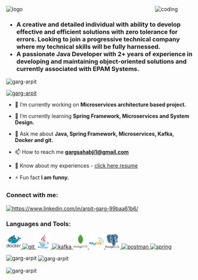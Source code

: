 ![logo](https://github.com/garg-arpit/garg-arpit/blob/main/github-header-image.png)
<img align="right" alt="coding" width="20%" src="https://i.pinimg.com/originals/e8/f4/53/e8f453469a3ec97ecd354df465d73913.gif">

<h3 align="left" width="80%">
  <ul>
    <li>
  A creative and detailed individual with ability to develop effective and efficient solutions with zero tolerance for errors. Looking to join a progressive technical company where my technical skills will be fully harnessed. 
    </li>
    <li>
  A passionate Java Developer with 2+ years of experience in developing and maintaining object-oriented solutions and currently associated with EPAM Systems.</h3>
</li>
  </ul>
<p align="left"> <img src="https://komarev.com/ghpvc/?username=garg-arpit&label=Profile%20views&color=0e75b6&style=flat" alt="garg-arpit" /> </p>

<p align="left"> <a href="https://github.com/ryo-ma/github-profile-trophy"><img src="https://github-profile-trophy.vercel.app/?username=garg-arpit" alt="garg-arpit" /></a> </p>

- 🔭 I’m currently working on **Microservices architecture based project.**

- 🌱 I’m currently learning **Spring Framework, Microservices and System Design.**

- 💬 Ask me about **Java, Spring Framework, Microservices, Kafka, Docker and git.**

- 📫 How to reach me **gargsahabji1@gmail.com**

- 📄 Know about my experiences - [click here resume](https://drive.google.com/file/d/1d2NsPEEqID4AJm2-Z79OmVKnAaIwSIrx/view?usp=share_link)

- ⚡ Fun fact **I am funny.**

<h3 align="left">Connect with me:</h3>
<p align="left">
<a href="https://linkedin.com/in/https://www.linkedin.com/in/arpit-garg-99baa61b6/" target="blank"><img align="center" src="https://raw.githubusercontent.com/rahuldkjain/github-profile-readme-generator/master/src/images/icons/Social/linked-in-alt.svg" alt="https://www.linkedin.com/in/arpit-garg-99baa61b6/" height="30" width="40" /></a>
</p>

<h3 align="left">Languages and Tools:</h3>
<p align="left"> <a href="https://www.docker.com/" target="_blank" rel="noreferrer"> <img src="https://raw.githubusercontent.com/devicons/devicon/master/icons/docker/docker-original-wordmark.svg" alt="docker" width="40" height="40"/> </a> <a href="https://git-scm.com/" target="_blank" rel="noreferrer"> <img src="https://www.vectorlogo.zone/logos/git-scm/git-scm-icon.svg" alt="git" width="40" height="40"/> </a> <a href="https://www.java.com" target="_blank" rel="noreferrer"> <img src="https://raw.githubusercontent.com/devicons/devicon/master/icons/java/java-original.svg" alt="java" width="40" height="40"/> </a> <a href="https://kafka.apache.org/" target="_blank" rel="noreferrer"> <img src="https://www.vectorlogo.zone/logos/apache_kafka/apache_kafka-icon.svg" alt="kafka" width="40" height="40"/> </a> <a href="https://www.mongodb.com/" target="_blank" rel="noreferrer"> <img src="https://raw.githubusercontent.com/devicons/devicon/master/icons/mongodb/mongodb-original-wordmark.svg" alt="mongodb" width="40" height="40"/> </a> <a href="https://www.mysql.com/" target="_blank" rel="noreferrer"> <img src="https://raw.githubusercontent.com/devicons/devicon/master/icons/mysql/mysql-original-wordmark.svg" alt="mysql" width="40" height="40"/> </a> <a href="https://www.postgresql.org" target="_blank" rel="noreferrer"> <img src="https://raw.githubusercontent.com/devicons/devicon/master/icons/postgresql/postgresql-original-wordmark.svg" alt="postgresql" width="40" height="40"/> </a> <a href="https://postman.com" target="_blank" rel="noreferrer"> <img src="https://www.vectorlogo.zone/logos/getpostman/getpostman-icon.svg" alt="postman" width="40" height="40"/> </a> <a href="https://spring.io/" target="_blank" rel="noreferrer"> <img src="https://www.vectorlogo.zone/logos/springio/springio-icon.svg" alt="spring" width="40" height="40"/> </a> </p>

<p><img align="left" src="https://github-readme-stats.vercel.app/api/top-langs?username=garg-arpit&show_icons=true&locale=en&layout=compact" alt="garg-arpit" /></p>

<p>&nbsp;<img align="center" src="https://github-readme-stats.vercel.app/api?username=garg-arpit&show_icons=true&locale=en" alt="garg-arpit" /></p>

<p><img align="center" src="https://github-readme-streak-stats.herokuapp.com/?user=garg-arpit&" alt="garg-arpit" /></p>
